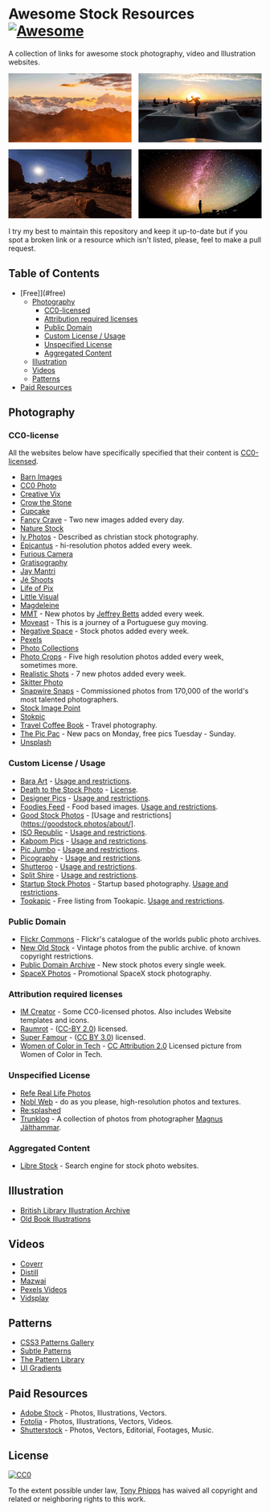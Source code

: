 # Awesome Stock Resources [![Awesome](https://cdn.rawgit.com/sindresorhus/awesome/d7305f38d29fed78fa85652e3a63e154dd8e8829/media/badge.svg)](https://github.com/sindresorhus/awesome)

A collection of links for awesome stock photography, video and Illustration websites.

![Introductory images](/img/splash.png)

I try my best to maintain this repository and keep it up-to-date but if you spot a broken link or a resource which isn't listed, please, feel to make a pull request.

## Table of Contents

* [Free]](#free)
  * [Photography](#photography)
    * [CC0-licensed](#CC0-licensed)
    * [Attribution required licenses](#attribution-required-licenses)
    * [Public Domain](#public-domain)
    * [Custom License / Usage](#custom-license-usage)
    * [Unspecified License](#unspecified-license)
    * [Aggregated Content](#aggregated-content)
  * [Illustration](#illustration)
  * [Videos](#videos)
  * [Patterns](#patterns)
* [Paid Resources](#paid-resources)

## Photography

### CC0-license

All the websites below have specifically specified that their content is [CC0-licensed](https://creativecommons.org/publicdomain/zero/1.0/).

* [Barn Images](http://barnimages.com/)
* [CC0 Photo](http://cc0.photo/)
* [Creative Vix](http://creativevix.com/stock)
* [Crow the Stone](http://crowthestone.com/)
* [Cupcake](http://cupcake.nilssonlee.se/)
* [Fancy Crave](http://fancycrave.com/) - Two new images added every day.
* [Nature Stock](http:/naturestock.com/)
* [ly Photos](http:/lyphotos.com) - Described as christian stock photography.
* [Epicantus](http://epicantus.tumblr.com/) - hi-resolution photos added every week.
* [Furious Camera](http://furiouscamera.com/)
* [Gratisography](http://www.gratisography.com/)
* [Jay Mantri](http://jaymantri.com/)
* [Jé Shoots](http://jeshoots.com/)
* [Life of Pix](http://www.lifeofpix.com/)
* [Little Visual](http://littlevisuals.co/)
* [Magdeleine](http://magdeleine.co/browse/)
* [MMT](http://mmt.li/) - New photos by [Jeffrey Betts](http://jeffreybetts.me/) added every week.
* [Moveast](http://moveast.me/) - This is a journey of a Portuguese guy moving.
* [Negative Space](http://negativespace.co/) - Stock photos added every week.
* [Pexels](http://www.pexels.com/)
* [Photo Collections](http://photocollections.io/)
* [Photo Crops](http://www.photocrops.com/) - Five high resolution photos added every week, sometimes more.
* [Realistic Shots](http://realisticshots.com/) - 7 new photos added every week.
* [Skitter Photo](http://skitterphoto.com/)
* [Snapwire Snaps](http://snapwiresnaps.tumblr.com/) - Commissioned photos from 170,000 of the world's most talented photographers.
* [Stock Image Point](http://www.stock-image-point.com/)
* [Stokpic](http://stokpic.com/)
* [Travel Coffee Book](http://travelcoffeebook.com/) - Travel photography.
* [The Pic Pac](https://thepicpac.com/) - New pacs on Monday, free pics Tuesday - Sunday.
* [Unsplash](https://unsplash.com/)

### Custom License / Usage

* [Bara Art](http://www.bara-art.com/) - [Usage and restrictions](http://www.bara-art.com/about/).
* [Death to the Stock Photo](http://join.deathtothestockphoto.com/) - [License](http://www.mediafire.com/view/2ifplcw682487nz/Death_to_the_Stock_Photo_-_Photograph_End_User_License_%281-2014%29_%281%29.pdf).
* [Designer Pics](http://www.designerspics.com/) - [Usage and restrictions](http://www.designerspics.com/faq-and-terms/).
* [Foodies Feed](http://foodiesfeed.com) - Food based images. [Usage and restrictions](https://foodiesfeed.com/faq/).
* [Good Stock Photos](https://goodstock.photos/) - [Usage and restrictions](https://goodstock.photos/about/].
* [ISO Republic](http://isorepublic.com/) - [Usage and restrictions](http://isorepublic.com/terms).
* [Kaboom Pics](http://kaboompics.com/) - [Usage and restrictions](http://kaboompics.com/terms).
* [Pic Jumbo](http://picjumbo.com/) - [Usage and restrictions](https://picjumbo.com/faq-and-terms/).
* [Picography](http://picography.co/) - [Usage and restrictions](http://picography.co/terms/).
* [Shutteroo](http://shutteroo.com/) - [Usage and restrictions](http://shutteroo.com/about/).
* [Split Shire](http://splitshire.com/) - [Usage and restrictions](http://www.splitshire.com/about/).
* [Startup Stock Photos](http://startupstockphotos.com/) - Startup based photography. [Usage and restrictions](http://startupstockphotos.com/terms-of-use).
* [Tookapic](https://stock.tookapic.com/?filter=free) - Free listing from Tookapic. [Usage and restrictions](https://tookapic.com/terms).

### Public Domain

* [Flickr Commons](https://www.flickr.com/commons) - Flickr's catalogue of the worlds public photo archives.
* [New Old Stock](http://nos.twnsnd.co/) - Vintage photos from the public archive. of known copyright restrictions.
* [Public Domain Archive](http://publicdomainarchive.com/) - New stock photos every single week.
* [SpaceX Photos](https://www.flickr.com/photos/spacexphotos/) - Promotional SpaceX stock photography.

### Attribution required licenses

* [IM Creator](http://www.imcreator.com/free) - Some CC0-licensed photos. Also includes Website templates and icons.
* [Raumrot](http://raumrot.com/) - ([CC-BY 2.0](http://creativecommons.org/licenses/by/2.0/)) licensed.
* [Super Famour](http://images.superfamous.com/) - ([CC BY 3.0](http://creativecommons.org/licenses/by/3.0/)) licensed.
* [Women of Color in Tech](https://www.flickr.com/photos/wocintechchat/) - [CC Attribution 2.0](http://creativecommons.org/licenses/by/2.0/) Licensed picture from Women of Color in Tech.

### Unspecified License

* [Refe Real Life Photos](http://getrefe.tumblr.com/)
* [Nobl Web](http://www.noblweb.com/) - do as you please, high-resolution photos and textures.
* [Re:splashed](http://www.resplashed.com/)
* [Trunklog](http://trunklog.com/) - A collection of photos from photographer [Magnus Jälthammar](https://twitter.com/jalthammar).

### Aggregated Content

* [Libre Stock](http://librestock.com/) - Search engine for stock photo websites.

## Illustration

* [British Library Illustration Archive](https://www.flickr.com/photos/britishlibrary/)
* [Old Book Illustrations](http://www.oldbookillustrations.com/)

## Videos

* [Coverr](http://coverr.co/)
* [Distill](http://www.wedistill.io/)
* [Mazwai](http://mazwai.com/)
* [Pexels Videos](https://videos.pexels.com/)
* [Vidsplay](http://www.vidsplay.com/)

## Patterns

* [CSS3 Patterns Gallery](http://lea.verou.me/css3patterns/)
* [Subtle Patterns](http://subtlepatterns.com/)
* [The Pattern Library](http://thepatternlibrary.com/)
* [UI Gradients](http://uigradients.com/)

## Paid Resources

* [Adobe Stock](https://stock.adobe.com/) - Photos, Illustrations, Vectors.
* [Fotolia](https://fotolia.com/) - Photos, Illustrations, Vectors, Videos.
* [Shutterstock](http://www.shutterstock.com/) - Photos, Vectors, Editorial, Footages, Music.

## License

[![CC0](https://i.creativecommons.org/p/zero/1.0/88x31.png)](https://creativecommons.org/publicdomain/zero/1.0/)

To the extent possible under law, [Tony Phipps](http://twitter.com/neutraltone) has waived all copyright and related or neighboring rights to this work.
